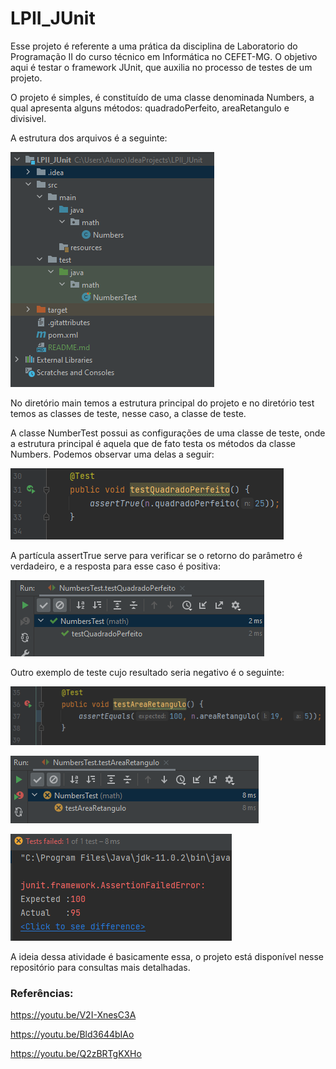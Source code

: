 # LPII_JUnit

Esse projeto é referente a uma prática da disciplina de Laboratorio do Programação II do curso técnico em Informática no CEFET-MG. O objetivo aqui é testar o framework JUnit, que auxilia no processo de testes de um projeto.

O projeto é simples, é constituído de uma classe denominada Numbers, a qual apresenta alguns métodos: quadradoPerfeito, areaRetangulo e divisivel.

A estrutura dos arquivos é a seguinte:

![img.png](imgs/estrutura.png)

No diretório main temos a estrutura principal do projeto e no diretório test temos as classes de teste, nesse caso, a classe de teste.

A classe NumberTest possui as configurações de uma classe de teste, onde a estrutura principal é aquela que de fato testa os métodos da classe Numbers. Podemos observar uma delas a seguir:

![img.png](imgs/testqp.png)

A partícula assertTrue serve para verificar se o retorno do parâmetro é verdadeiro, e a resposta para esse caso é positiva:

![img.png](imgs/resultqp.png)

Outro exemplo de teste cujo resultado seria negativo é o seguinte:

![img.png](imgs/testAr.png)

![img.png](imgs/resultAr.png)

![img.png](imgs/fail.png)

A ideia dessa atividade é basicamente essa, o projeto está disponível nesse repositório para consultas mais detalhadas.

### Referências:

https://youtu.be/V2I-XnesC3A

https://youtu.be/Bld3644bIAo

https://youtu.be/Q2zBRTgKXHo
